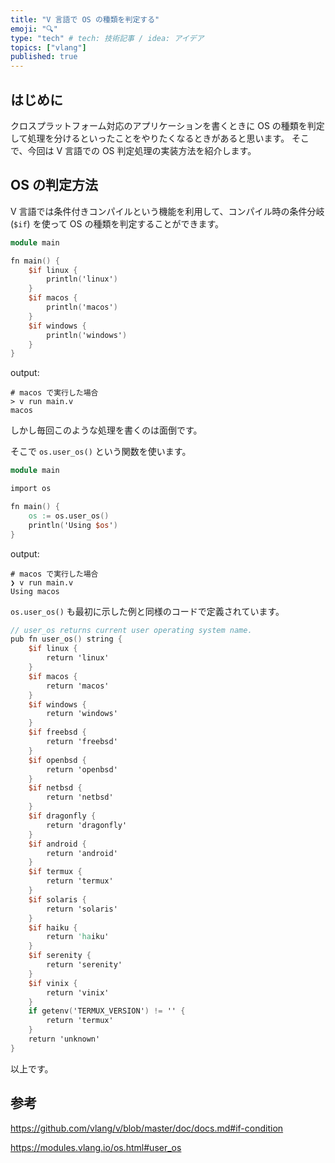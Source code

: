 ```yaml
---
title: "V 言語で OS の種類を判定する"
emoji: "🔍"
type: "tech" # tech: 技術記事 / idea: アイデア
topics: ["vlang"]
published: true
---
```


## はじめに

クロスプラットフォーム対応のアプリケーションを書くときに OS の種類を判定して処理を分けるといったことをやりたくなるときがあると思います。
そこで、今回は V 言語での OS 判定処理の実装方法を紹介します。

## OS の判定方法

V 言語では条件付きコンパイルという機能を利用して、コンパイル時の条件分岐 (`$if`) を使って OS の種類を判定することができます。

```v
module main

fn main() {
    $if linux {
        println('linux')
    }
    $if macos {
        println('macos')
    }
    $if windows {
        println('windows')
    }
}
```

output:
```shell
# macos で実行した場合
> v run main.v
macos
```

しかし毎回このような処理を書くのは面倒です。

そこで `os.user_os()` という関数を使います。

```v
module main

import os

fn main() {
    os := os.user_os()
    println('Using $os')
}
```

output:
```shell
# macos で実行した場合
❯ v run main.v
Using macos
```

`os.user_os()` も最初に示した例と同様のコードで定義されています。

```v
// user_os returns current user operating system name.
pub fn user_os() string {
    $if linux {
        return 'linux'
    }
    $if macos {
        return 'macos'
    }
    $if windows {
        return 'windows'
    }
    $if freebsd {
        return 'freebsd'
    }
    $if openbsd {
        return 'openbsd'
    }
    $if netbsd {
        return 'netbsd'
    }
    $if dragonfly {
        return 'dragonfly'
    }
    $if android {
        return 'android'
    }
    $if termux {
        return 'termux'
    }
    $if solaris {
        return 'solaris'
    }
    $if haiku {
        return 'haiku'
    }
    $if serenity {
        return 'serenity'
    }
    $if vinix {
        return 'vinix'
    }
    if getenv('TERMUX_VERSION') != '' {
        return 'termux'
    }
    return 'unknown'
}
```

以上です。


## 参考

https://github.com/vlang/v/blob/master/doc/docs.md#if-condition

https://modules.vlang.io/os.html#user_os